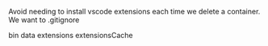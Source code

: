 Avoid needing to install vscode extensions each time we delete a container.
We want to .gitignore

bin
data
extensions
extensionsCache